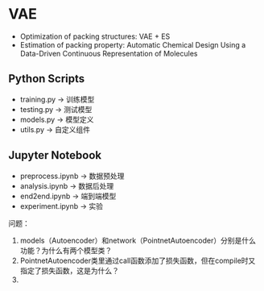 # VAE
* Optimization of packing structures: VAE + ES
* Estimation of packing property: Automatic Chemical Design Using a Data-Driven Continuous Representation of Molecules

## Python Scripts

- training.py -> 训练模型
- testing.py -> 测试模型
- models.py -> 模型定义
- utils.py -> 自定义组件

## Jupyter Notebook

- preprocess.ipynb -> 数据预处理
- analysis.ipynb -> 数据后处理
- end2end.ipynb -> 端到端模型
- experiment.ipynb -> 实验

问题：
1. models（Autoencoder）和network（PointnetAutoencoder）分别是什么功能？为什么有两个模型类？
2. PointnetAutoencoder类里通过call函数添加了损失函数，但在compile时又指定了损失函数，这是为什么？
3. 